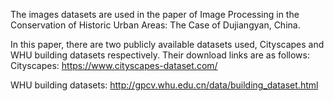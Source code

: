The images datasets are used in the paper of 
Image Processing in the Conservation of Historic Urban Areas: The Case of Dujiangyan, China.


In this paper, there are two publicly available datasets used, Cityscapes and WHU building datasets respectively.
Their download links are as follows:
Cityscapes: https://www.cityscapes-dataset.com/

WHU building datasets: http://gpcv.whu.edu.cn/data/building_dataset.html

